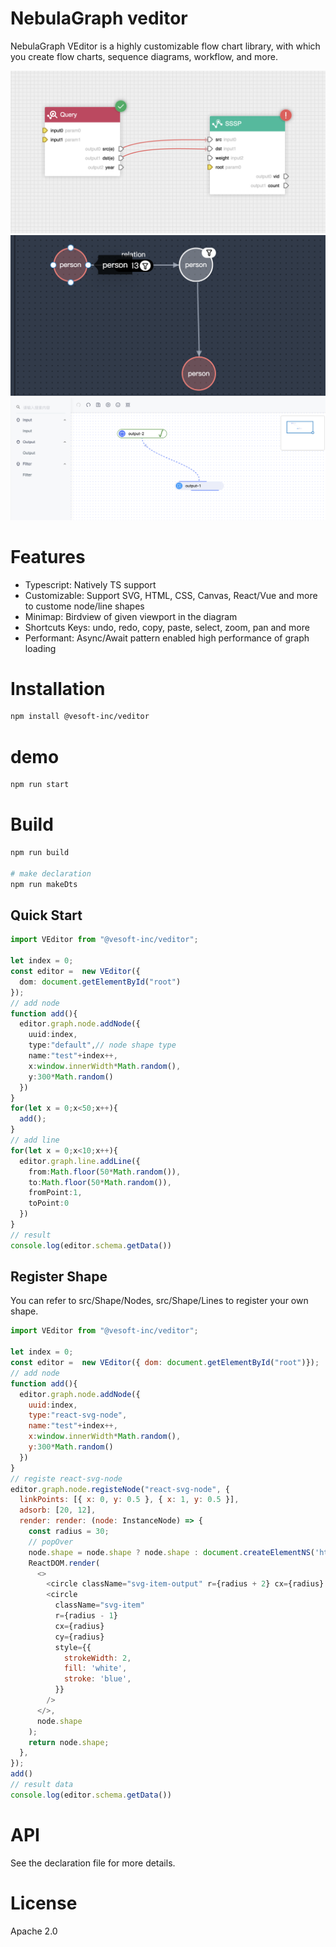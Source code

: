 # NebulaGraph veditor

NebulaGraph VEditor is a highly customizable flow chart library, with which you create flow charts, sequence diagrams, workflow, and more.

![](./snapshot2.png)
![](./snapshot1.png)
![](./snapshot.png)

# Features
- Typescript: Natively TS support
- Customizable: Support SVG, HTML, CSS, Canvas, React/Vue and more to custome node/line shapes
- Minimap: Birdview of given viewport in the diagram
- Shortcuts Keys: undo, redo, copy, paste, select, zoom, pan and more
- Performant: Async/Await pattern enabled high performance of graph loading
 
# Installation
```bash
npm install @vesoft-inc/veditor
```

# demo
```bash
npm run start
```

# Build
```bash
npm run build

# make declaration
npm run makeDts
```

## Quick Start
```typescript
import VEditor from "@vesoft-inc/veditor";

let index = 0;
const editor =  new VEditor({ 
  dom: document.getElementById("root")
});
// add node
function add(){
  editor.graph.node.addNode({
    uuid:index,
    type:"default",// node shape type
    name:"test"+index++,
    x:window.innerWidth*Math.random(),
    y:300*Math.random()
  })
}
for(let x = 0;x<50;x++){
  add();
}
// add line
for(let x = 0;x<10;x++){
  editor.graph.line.addLine({
    from:Math.floor(50*Math.random()),
    to:Math.floor(50*Math.random()),
    fromPoint:1,
    toPoint:0
  })
}
// result
console.log(editor.schema.getData())
```

## Register Shape
You can refer to src/Shape/Nodes, src/Shape/Lines to register your own shape.

```javascript
import VEditor from "@vesoft-inc/veditor";

let index = 0;
const editor =  new VEditor({ dom: document.getElementById("root")});
// add node
function add(){
  editor.graph.node.addNode({
    uuid:index,
    type:"react-svg-node",
    name:"test"+index++,
    x:window.innerWidth*Math.random(),
    y:300*Math.random()
  })
} 
// registe react-svg-node
editor.graph.node.registeNode("react-svg-node", {
  linkPoints: [{ x: 0, y: 0.5 }, { x: 1, y: 0.5 }],
  adsorb: [20, 12],
  render: render: (node: InstanceNode) => {
    const radius = 30;
    // popOver
    node.shape = node.shape ? node.shape : document.createElementNS('http://www.w3.org/2000/svg', 'g');
    ReactDOM.render(
      <>
        <circle className="svg-item-output" r={radius + 2} cx={radius} cy={radius} />
        <circle
          className="svg-item"
          r={radius - 1}
          cx={radius}
          cy={radius}
          style={{
            strokeWidth: 2,
            fill: 'white',
            stroke: 'blue',
          }}
        />
      </>,
      node.shape
    );
    return node.shape;
  },
});
add()
// result data
console.log(editor.schema.getData())
```

# API 
See the declaration file for more details.

# License

Apache 2.0

